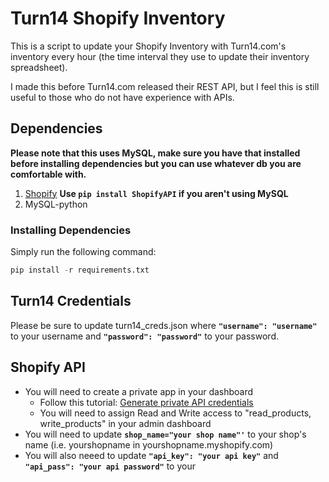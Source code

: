 # Turn14 Shopify Inventory
This is a script to update your Shopify Inventory with Turn14.com's inventory every hour (the time interval they use to update their inventory spreadsheet).  

I made this before Turn14.com released their REST API, but I feel this is still useful to those who do not have experience with APIs.

## Dependencies
**Please note that this uses MySQL, make sure you have that installed before installing dependencies but you can use whatever db you are comfortable with.**
1. [Shopify](https://github.com/Shopify/shopify_python_api) **Use `pip install ShopifyAPI` if you aren't using MySQL**
1. MySQL-python  
### Installing Dependencies
Simply run the following command:
```python
pip install -r requirements.txt
```

## Turn14 Credentials
Please be sure to update turn14_creds.json where **`"username": "username"`** to your username and **`"password": "password"`** to your password.

## Shopify API
- You will need to create a private app in your dashboard
  - Follow this tutorial: [Generate private API credentials](https://help.shopify.com/api/getting-started/api-credentials#generate-private-api-credentials)
  - You will need to assign Read and Write access to "read_products, write_products" in your admin dashboard
- You will need to update **`shop_name="your shop name"'`** to your shop's name (i.e. yourshopname in yourshopname.myshopify.com)
- You will also neeed to update **`"api_key": "your api key"`** and **`"api_pass": "your api password"`** to your 